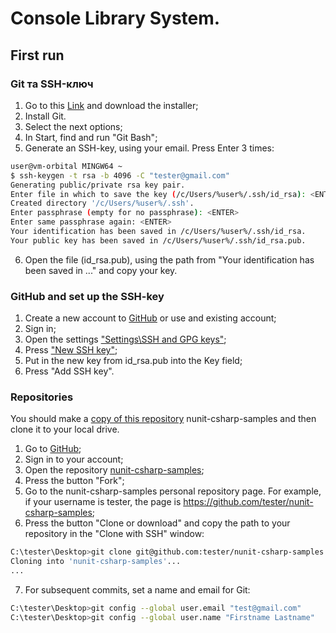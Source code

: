 # Console Library System.

## First run

### Git та SSH-ключ

1. Go to this [Link](https://git-scm.com/downloads) and download the installer;
2. Install Git.
3. Select the next options;
4. In Start, find and run "Git Bash";
5. Generate an SSH-key, using your email. Press Enter 3 times:

```sh
user@vm-orbital MINGW64 ~
$ ssh-keygen -t rsa -b 4096 -C "tester@gmail.com"
Generating public/private rsa key pair.
Enter file in which to save the key (/c/Users/%user%/.ssh/id_rsa): <ENTER>
Created directory '/c/Users/%user%/.ssh'.
Enter passphrase (empty for no passphrase): <ENTER>
Enter same passphrase again: <ENTER>
Your identification has been saved in /c/Users/%user%/.ssh/id_rsa.
Your public key has been saved in /c/Users/%user%/.ssh/id_rsa.pub.
```

6. Open the file (id_rsa.pub), using the path from "Your identification has been saved in ..." and copy your key.

### GitHub and set up the SSH-key

1. Create a new account to [GitHub](https://github.com) or use and existing account;
2. Sign in;
3. Open the settings ["Settings\SSH and GPG keys"](https://github.com/settings/keys);
4. Press ["New SSH key"](https://github.com/settings/ssh/new);
5. Put in the new key from id_rsa.pub into the Key field;
6. Press "Add SSH key".

### Repositories

You should make a [copy of this repository](https://help.github.com/articles/fork-a-repo/) nunit-csharp-samples and then clone it to your local drive.

1. Go to [GitHub](https://github.com/);
2. Sign in to your account;
3. Open the repository [nunit-csharp-samples](https://github.com/vanyachernov/nunit-csharp-samples);
4. Press the button "Fork";
5. Go to the nunit-csharp-samples personal repository page. For example, if your username is tester, the page is https://github.com/tester/nunit-csharp-samples;
6. Press the button "Clone or download" and copy the path to your repository in the "Clone with SSH" window:

```sh
C:\tester\Desktop>git clone git@github.com:tester/nunit-csharp-samples.git
Cloning into 'nunit-csharp-samples'...
...
```

7. For subsequent commits, set a name and email for Git:

```sh
C:\tester\Desktop>git config --global user.email "test@gmail.com"
C:\tester\Desktop>git config --global user.name "Firstname Lastname"
```